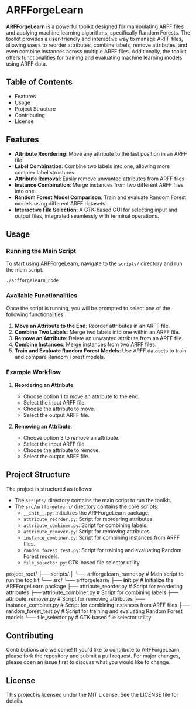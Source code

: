 # ARFForgeLearn

**ARFForgeLearn** is a powerful toolkit designed for manipulating ARFF files and applying machine learning algorithms, specifically Random Forests. The toolkit provides a user-friendly and interactive way to manage ARFF files, allowing users to reorder attributes, combine labels, remove attributes, and even combine instances across multiple ARFF files. Additionally, the toolkit offers functionalities for training and evaluating machine learning models using ARFF data.

## Table of Contents

- Features
- Usage
- Project Structure
- Contributing
- License

## Features

- **Attribute Reordering**: Move any attribute to the last position in an ARFF file.
- **Label Combination**: Combine two labels into one, allowing more complex label structures.
- **Attribute Removal**: Easily remove unwanted attributes from ARFF files.
- **Instance Combination**: Merge instances from two different ARFF files into one.
- **Random Forest Model Comparison**: Train and evaluate Random Forest models using different ARFF datasets.
- **Interactive File Selection**: A GTK-based GUI for selecting input and output files, integrated seamlessly with terminal operations.

## Usage

### Running the Main Script

To start using ARFForgeLearn, navigate to the `scripts/` directory and run the main script.

```bash
./arfforgelearn_node
```

### Available Functionalities

Once the script is running, you will be prompted to select one of the following functionalities:

1. **Move an Attribute to the End**: Reorder attributes in an ARFF file.
2. **Combine Two Labels**: Merge two labels into one within an ARFF file.
3. **Remove an Attribute**: Delete an unwanted attribute from an ARFF file.
4. **Combine Instances**: Merge instances from two ARFF files.
5. **Train and Evaluate Random Forest Models**: Use ARFF datasets to train and compare Random Forest models.

### Example Workflow

1. **Reordering an Attribute**:
   - Choose option 1 to move an attribute to the end.
   - Select the input ARFF file.
   - Choose the attribute to move.
   - Select the output ARFF file.

2. **Removing an Attribute**:
   - Choose option 3 to remove an attribute.
   - Select the input ARFF file.
   - Choose the attribute to remove.
   - Select the output ARFF file.

## Project Structure

The project is structured as follows:

- The `scripts/` directory contains the main script to run the toolkit.
- The `src/arfforgelearn/` directory contains the core scripts:
  - `__init__.py`: Initializes the ARFForgeLearn package.
  - `attribute_reorder.py`: Script for reordering attributes.
  - `attribute_combiner.py`: Script for combining labels.
  - `attribute_remover.py`: Script for removing attributes.
  - `instance_combiner.py`: Script for combining instances from ARFF files.
  - `random_forest_test.py`: Script for training and evaluating Random Forest models.
  - `file_selector.py`: GTK-based file selector utility.

project_root/
├── scripts/
│   └── arfforgelearn_runner.py  # Main script to run the toolkit
└── src/
    └── arfforgelearn/
        ├── __init__.py            # Initialize the ARFForgeLearn package
        ├── attribute_reorder.py   # Script for reordering attributes
        ├── attribute_combiner.py  # Script for combining labels
        ├── attribute_remover.py   # Script for removing attributes
        ├── instance_combiner.py   # Script for combining instances from ARFF files
        ├── random_forest_test.py  # Script for training and evaluating Random Forest models
        └── file_selector.py       # GTK-based file selector utility


## Contributing

Contributions are welcome! If you'd like to contribute to ARFForgeLearn, please fork the repository and submit a pull request. For major changes, please open an issue first to discuss what you would like to change.

## License

This project is licensed under the MIT License. See the LICENSE file for details.
